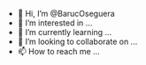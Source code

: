- 👋 Hi, I’m @BarucOseguera
- 👀 I’m interested in ...
- 🌱 I’m currently learning ...
- 💞️ I’m looking to collaborate on ...
- 📫 How to reach me ...

<!---
BarucOseguera/BarucOseguera is a ✨ special ✨ repository because its `README.md` (this file) appears on your GitHub profile.
You can click the Preview link to take a look at your changes.
--->
